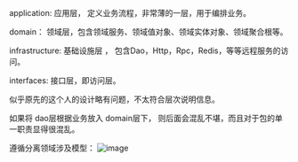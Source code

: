 application: 应用层， 定义业务流程，非常薄的一层，用于编排业务。 

domain： 领域层，包含领域服务、领域值对象、领域实体对象、领域聚合根等。

infrastructure: 基础设施层 ， 包含Dao，Http，Rpc，Redis，等等远程服务的访问。

interfaces: 接口层，即访问层。


似乎原先的这个人的设计略有问题，不太符合层次说明信息。

如果将 dao层根据业务放入 domain层下， 则后面会混乱不堪，而且对于包的单一职责显得很混乱。

遵循分离领域涉及模型：
![image](https://i.loli.net/2021/07/28/ltKk4qpgyQscB2D.png)
